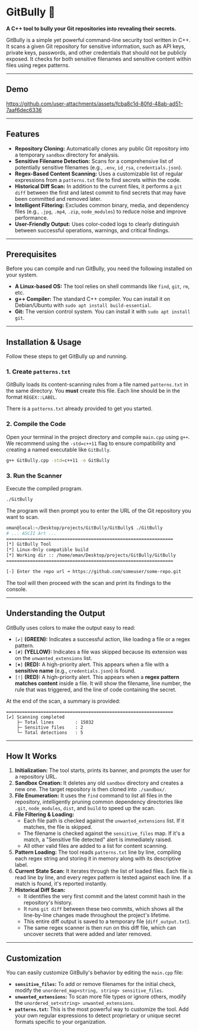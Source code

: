 # GitBully 🐂

**A C++ tool to bully your Git repositories into revealing their secrets.**

GitBully is a simple yet powerful command-line security tool written in C++. It scans a given Git repository for sensitive information, such as API keys, private keys, passwords, and other credentials that should not be publicly exposed. It checks for both sensitive filenames and sensitive content within files using regex patterns.

---
## Demo

https://github.com/user-attachments/assets/fcba8c1d-80fd-48ab-ad51-7aaf6dec6336

---

## Features

-   **Repository Cloning:** Automatically clones any public Git repository into a temporary `sandbox` directory for analysis.
-   **Sensitive Filename Detection:** Scans for a comprehensive list of potentially sensitive filenames (e.g., `.env`, `id_rsa`, `credentials.json`).
-   **Regex-Based Content Scanning:** Uses a customizable list of regular expressions from a `patterns.txt` file to find secrets within the code.
-   **Historical Diff Scan:** In addition to the current files, it performs a `git diff` between the first and latest commit to find secrets that may have been committed and removed later.
-   **Intelligent Filtering:** Excludes common binary, media, and dependency files (e.g., `.jpg`, `.mp4`, `.zip`, `node_modules`) to reduce noise and improve performance.
-   **User-Friendly Output:** Uses color-coded logs to clearly distinguish between successful operations, warnings, and critical findings.

---

## Prerequisites

Before you can compile and run GitBully, you need the following installed on your system.

-   **A Linux-based OS:** The tool relies on shell commands like `find`, `git`, `rm`, etc.
-   **g++ Compiler:** The standard C++ compiler. You can install it on Debian/Ubuntu with `sudo apt install build-essential`.
-   **Git:** The version control system. You can install it with `sudo apt install git`.

---

## Installation & Usage

Follow these steps to get GitBully up and running.

### 1. Create `patterns.txt`

GitBully loads its content-scanning rules from a file named `patterns.txt` in the same directory. You **must** create this file. Each line should be in the format `REGEX::LABEL`.

There is a `patterns.txt` already provided  to get you started.


### 2. Compile the Code

Open your terminal in the project directory and compile `main.cpp` using `g++`. We recommend using the `-std=c++11` flag to ensure compatibility and creating a named executable like `GitBully`.

```bash
g++ GitBully.cpp -std=c++11 -o GitBully
```

### 3. Run the Scanner

Execute the compiled program.

```bash
./GitBully
```

The program will then prompt you to enter the URL of the Git repository you want to scan.

```bash
oman@local:~/Desktop/projects/GitBully/GitBully$ ./GitBully
# ... ASCII Art ...
===============================================================
[*] GitBully Tool
[*] Linux-Only compatible build
[*] Working dir :: /home/oman/Desktop/projects/GitBully/GitBully
===============================================================

[-] Enter the repo url ➜ https://github.com/someuser/some-repo.git
```

The tool will then proceed with the scan and print its findings to the console.

---

## Understanding the Output

GitBully uses colors to make the output easy to read:

-   `[✔]` **(GREEN):** Indicates a successful action, like loading a file or a regex pattern.
-   `[#]` **(YELLOW):** Indicates a file was skipped because its extension was on the `unwanted_extensions` list.
-   `[✖]` **(RED):** A high-priority alert. This appears when a file with a **sensitive name** (e.g., `credentials.json`) is found.
-   `[!]` **(RED):** A high-priority alert. This appears when a **regex pattern matches content** inside a file. It will show the filename, line number, the rule that was triggered, and the line of code containing the secret.

At the end of the scan, a summary is provided:

```
===============================================================
[✔] Scanning completed
    ├─ Total lines        : 15032
    ├─ Sensitive files    : 2
    └─ Total detections   : 5
```

---

## How It Works

1.  **Initialization:** The tool starts, prints its banner, and prompts the user for a repository URL.
2.  **Sandbox Creation:** It deletes any old `sandbox` directory and creates a new one. The target repository is then cloned into `./sandbox/`.
3.  **File Enumeration:** It uses the `find` command to list all files in the repository, intelligently pruning common dependency directories like `.git`, `node_modules`, `dist`, and `build` to speed up the scan.
4.  **File Filtering & Loading:**
    -   Each file path is checked against the `unwanted_extensions` list. If it matches, the file is skipped.
    -   The filename is checked against the `sensitive_files` map. If it's a match, a "Sensitive file detected" alert is immediately raised.
    -   All other valid files are added to a list for content scanning.
5.  **Pattern Loading:** The tool reads `patterns.txt` line by line, compiling each regex string and storing it in memory along with its descriptive label.
6.  **Current State Scan:** It iterates through the list of loaded files. Each file is read line by line, and every regex pattern is tested against each line. If a match is found, it's reported instantly.
7.  **Historical Diff Scan:**
    -   It identifies the very first commit and the latest commit hash in the repository's history.
    -   It runs `git diff` between these two commits, which shows all the line-by-line changes made throughout the project's lifetime.
    -   This entire diff output is saved to a temporary file (`diff_output.txt`).
    -   The same regex scanner is then run on this diff file, which can uncover secrets that were added and later removed.

---

## Customization

You can easily customize GitBully's behavior by editing the `main.cpp` file:

-   **`sensitive_files`:** To add or remove filenames for the initial check, modify the `unordered_map<string, string> sensitive_files`.
-   **`unwanted_extensions`:** To scan more file types or ignore others, modify the `unordered_set<string> unwanted_extensions`.
-   **`patterns.txt`:** This is the most powerful way to customize the tool. Add your own regular expressions to detect proprietary or unique secret formats specific to your organization.
